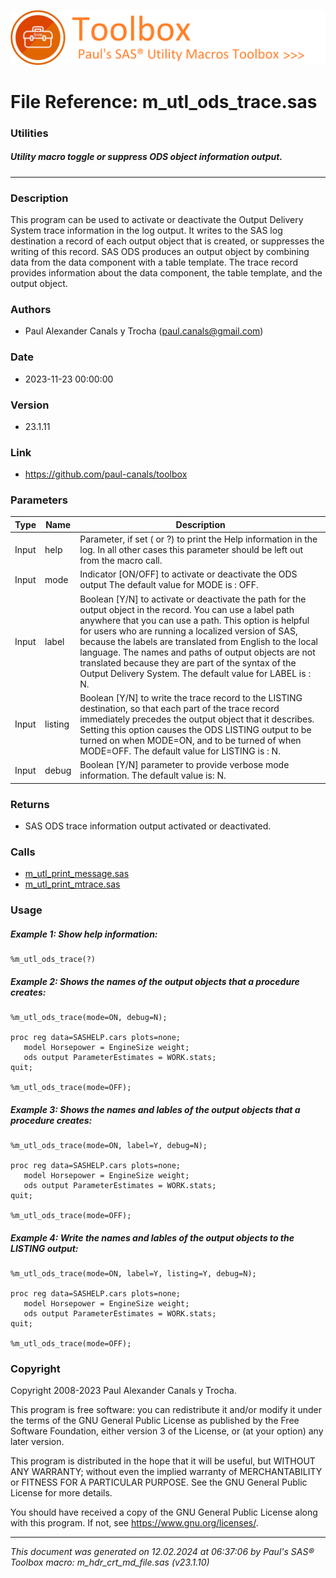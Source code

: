 ![../../misc/images/doc_banner.png](../../misc/images/doc_banner.png)
# 
# File Reference: m_utl_ods_trace.sas

### Utilities

##### Utility macro toggle or suppress ODS object information output.

***

### Description
This program can be used to activate or deactivate the Output Delivery System trace information in the log output. It writes to the SAS log destination a record of each output object that is created, or suppresses the writing of this record. SAS ODS produces an output object by combining data from the data component with a table template. The trace record provides information about the data component, the table template, and the output object.

### Authors
* Paul Alexander Canals y Trocha (paul.canals@gmail.com)

### Date
* 2023-11-23 00:00:00

### Version
* 23.1.11

### Link
* https://github.com/paul-canals/toolbox

### Parameters
| Type | Name | Description |
| ---- | ---- | ----------- |
| Input | help | Parameter, if set ( or ?) to print the Help information in the log. In all other cases this parameter should be left out from the macro call. |
| Input | mode | Indicator [ON/OFF] to activate or deactivate the ODS output The default value for MODE is : OFF. |
| Input | label | Boolean [Y/N] to activate or deactivate the path for the output object in the record. You can use a label path anywhere that you can use a path. This option is helpful for users who are running a localized version of SAS, because the labels are translated from English to the local language. The names and paths of output objects are not translated because they are part of the syntax of the Output Delivery System. The default value for LABEL is : N. |
| Input | listing | Boolean [Y/N] to write the trace record to the LISTING destination, so that each part of the trace record immediately precedes the output object that it describes. Setting this option causes the ODS LISTING output to be turned on when MODE=ON, and to be turned of when MODE=OFF. The default value for LISTING is : N. |
| Input | debug | Boolean [Y/N] parameter to provide verbose mode information. The default value is: N. |

### Returns
* SAS ODS trace information output activated or deactivated.

### Calls
* [m_utl_print_message.sas](m_utl_print_message.md)
* [m_utl_print_mtrace.sas](m_utl_print_mtrace.md)

### Usage

##### Example 1: Show help information:
```sas
%m_utl_ods_trace(?)
```

##### Example 2: Shows the names of the output objects that a procedure creates:
```sas
%m_utl_ods_trace(mode=ON, debug=N);

proc reg data=SASHELP.cars plots=none;
   model Horsepower = EngineSize weight;
   ods output ParameterEstimates = WORK.stats;
quit;

%m_utl_ods_trace(mode=OFF);
```

##### Example 3: Shows the names and lables of the output objects that a procedure creates:
```sas
%m_utl_ods_trace(mode=ON, label=Y, debug=N);

proc reg data=SASHELP.cars plots=none;
   model Horsepower = EngineSize weight;
   ods output ParameterEstimates = WORK.stats;
quit;

%m_utl_ods_trace(mode=OFF);
```

##### Example 4: Write the names and lables of the output objects to the LISTING output:
```sas
%m_utl_ods_trace(mode=ON, label=Y, listing=Y, debug=N);

proc reg data=SASHELP.cars plots=none;
   model Horsepower = EngineSize weight;
   ods output ParameterEstimates = WORK.stats;
quit;

%m_utl_ods_trace(mode=OFF);
```

### Copyright
Copyright 2008-2023 Paul Alexander Canals y Trocha. 
 
This program is free software: you can redistribute it and/or modify 
it under the terms of the GNU General Public License as published by 
the Free Software Foundation, either version 3 of the License, or 
(at your option) any later version. 
 
This program is distributed in the hope that it will be useful, 
but WITHOUT ANY WARRANTY; without even the implied warranty of 
MERCHANTABILITY or FITNESS FOR A PARTICULAR PURPOSE. See the 
GNU General Public License for more details. 
 
You should have received a copy of the GNU General Public License 
along with this program. If not, see <https://www.gnu.org/licenses/>. 


***
*This document was generated on 12.02.2024 at 06:37:06  by Paul's SAS&reg; Toolbox macro: m_hdr_crt_md_file.sas (v23.1.10)*

